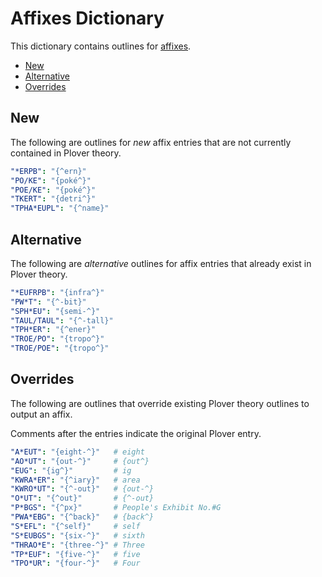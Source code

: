 # Affixes Dictionary

This dictionary contains outlines for [affixes][].

<!-- vim-markdown-toc GFM -->

* [New](#new)
* [Alternative](#alternative)
* [Overrides](#overrides)

<!-- vim-markdown-toc -->

## New

The following are outlines for _new_ affix entries that are not currently
contained in Plover theory.

```yaml
"*ERPB": "{^ern}"
"PO/KE": "{poké^}"
"POE/KE": "{poké^}"
"TKERT": "{detri^}"
"TPHA*EUPL": "{^name}"
```

## Alternative

The following are _alternative_ outlines for affix entries that already exist in
Plover theory.

```yaml
"*EUFRPB": "{infra^}"
"PW*T": "{^-bit}"
"SPH*EU": "{semi-^}"
"TAUL/TAUL": "{^-tall}"
"TPH*ER": "{^ener}"
"TROE/PO": "{tropo^}"
"TROE/POE": "{tropo^}"
```

## Overrides

The following are outlines that override existing Plover theory outlines to
output an affix.

Comments after the entries indicate the original Plover entry.

```yaml
"A*EUT": "{eight-^}"   # eight                       
"AO*UT": "{out-^}"     # {out^}                      
"EUG": "{ig^}"         # ig                          
"KWRA*ER": "{^iary}"   # area                        
"KWRO*UT": "{^-out}"   # {out-^}                     
"O*UT": "{^out}"       # {^-out}                     
"P*BGS": "{^px}"       # People's Exhibit No.#G      
"PWA*EBG": "{^back}"   # {back^}                     
"S*EFL": "{^self}"     # self                        
"S*EUBGS": "{six-^}"   # sixth                       
"THRAO*E": "{three-^}" # Three                       
"TP*EUF": "{five-^}"   # five                        
"TPO*UR": "{four-^}"   # Four                        
```

[affixes]: https://en.wikipedia.org/wiki/Affix
